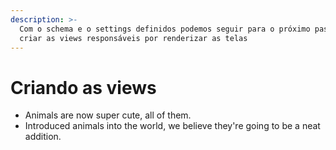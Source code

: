 ```yaml
---
description: >-
  Com o schema e o settings definidos podemos seguir para o próximo passo que é
  criar as views responsáveis por renderizar as telas
---
```


# Criando as views

* Animals are now super cute, all of them.
* Introduced animals into the world, we believe they're going to be a neat addition.



